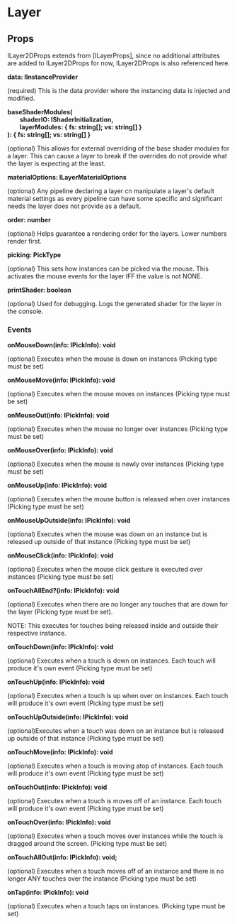 # Layer

## Props

ILayer2DProps extends from [ILayerProps], since no additional attributes are added to ILayer2DProps for now, ILayer2DProps is also referenced here.

**data: IInstanceProvider<T>**

(required) This is the data provider where the instancing data is injected and modified.

**baseShaderModules(<br>&emsp;&emsp;shaderIO: IShaderInitialization<T>,<br>&emsp;&emsp;layerModules: { fs: string[]; vs: string[] }<br>): { fs: string[]; vs: string[] }**

(optional) This allows for external overriding of the base shader modules for a layer. This can cause a layer to break if the overrides do not provide what the layer is expecting at the least.

**materialOptions: ILayerMaterialOptions**

(optional) Any pipeline declaring a layer cn manipulate a layer's default material settings as every pipeline can have some specific and significant needs the layer does not provide as a default.

**order: number**

(optional) Helps guarantee a rendering order for the layers. Lower numbers render first.

**picking: PickType**

(optional) This sets how instances can be picked via the mouse. This activates the mouse events for the layer IFF the value is not NONE.

**printShader: boolean**

(optional) Used for debugging. Logs the generated shader for the layer in the console.

### Events

**onMouseDown(info: IPickInfo<T>): void**

(optional) Executes when the mouse is down on instances (Picking type must be set)

**onMouseMove(info: IPickInfo<T>): void**

(optional) Executes when the mouse moves on instances (Picking type must be set)

**onMouseOut(info: IPickInfo<T>): void**

(optional) Executes when the mouse no longer over instances (Picking type must be set)

**onMouseOver(info: IPickInfo<T>): void**

(optional) Executes when the mouse is newly over instances (Picking type must be set)

**onMouseUp(info: IPickInfo<T>): void**

(optional) Executes when the mouse button is released when over instances (Picking type must be set)

**onMouseUpOutside(info: IPickInfo<T>): void**

(optional) Executes when the mouse was down on an instance but is released up outside of that instance (Picking type must be set)

**onMouseClick(info: IPickInfo<T>): void**

(optional) Executes when the mouse click gesture is executed over instances (Picking type must be set)

**onTouchAllEnd?(info: IPickInfo<T>): void**

(optional) Executes when there are no longer any touches that are down for the layer (Picking type must be set).

NOTE: This executes for touches being released inside and outside their respective instance.

**onTouchDown(info: IPickInfo<T>): void**

(optional) Executes when a touch is down on instances. Each touch will produce it's own event (Picking type must be set)

**onTouchUp(info: IPickInfo<T>): void**

(optional) Executes when a touch is up when over on instances. Each touch will produce it's own event (Picking type must be set)

**onTouchUpOutside(info: IPickInfo<T>): void**

(optional)Executes when a touch was down on an instance but is released up outside of that instance (Picking type must be set)

**onTouchMove(info: IPickInfo<T>): void**

(optional) Executes when a touch is moving atop of instances. Each touch will produce it's own event (Picking type must be set)

**onTouchOut(info: IPickInfo<T>): void**

(optional) Executes when a touch is moves off of an instance. Each touch will produce it's own event (Picking type must be set)

**onTouchOver(info: IPickInfo<T>): void**

(optional) Executes when a touch moves over instances while the touch is dragged around the screen. (Picking type must be set)

**onTouchAllOut(info: IPickInfo<T>): void;**

(optional) Executes when a touch moves off of an instance and there is no longer ANY touches over the instance (Picking type must be set)

**onTap(info: IPickInfo<T>): void**

(optional) Executes when a touch taps on instances. (Picking type must be set)
